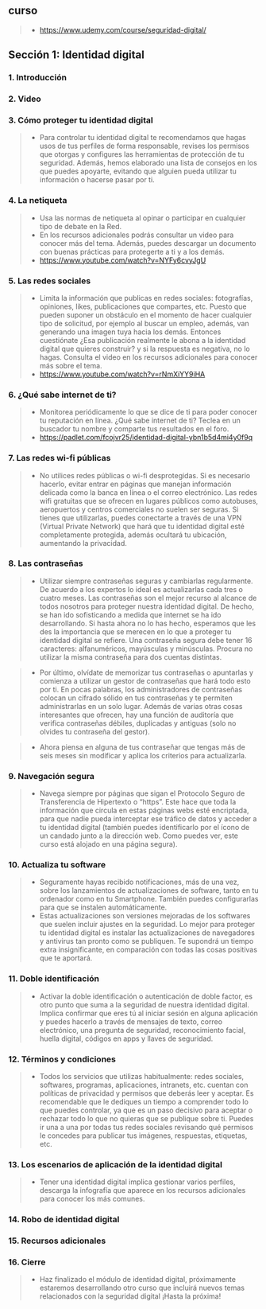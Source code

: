 
## curso
>- https://www.udemy.com/course/seguridad-digital/

## Sección 1: Identidad digital

### 1. Introducción

### 2. Video

### 3. Cómo proteger tu identidad digital
>- Para controlar tu identidad digital te recomendamos que hagas usos de tus perfiles de forma responsable, revises los permisos que otorgas y configures las herramientas de protección de tu seguridad. Además, hemos elaborado una lista de consejos en los que puedes apoyarte, evitando que alguien pueda utilizar tu información o hacerse pasar por ti.

### 4. La netiqueta
>- Usa las normas de netiqueta al opinar o participar en cualquier tipo de debate en la Red.
>- En los recursos adicionales podrás consultar un video para conocer más del tema. Además, puedes descargar un documento con buenas prácticas para protegerte a ti y a los demás.
>- https://www.youtube.com/watch?v=NYFy6cvyJgU


### 5. Las redes sociales
>- Limita la información que publicas en redes sociales: fotografías, opiniones, likes, publicaciones que compartes, etc. Puesto que pueden suponer un obstáculo en el momento de hacer cualquier tipo de solicitud, por ejemplo al buscar un empleo, además, van generando una imagen tuya hacia los demás. Entonces cuestiónate ¿Esa publicación realmente le abona a la identidad digital que quieres construir? y si la respuesta es negativa, no lo hagas. Consulta el video en los recursos adicionales para conocer más sobre el tema.
>- https://www.youtube.com/watch?v=rNmXiYY9iHA

### 6. ¿Qué sabe internet de ti?
>- Monitorea periódicamente lo que se dice de ti para poder conocer tu reputación en línea. ¿Qué sabe internet de ti? Teclea en un buscador tu nombre y comparte tus resultados en el foro.
>- https://padlet.com/fcojvr25/identidad-digital-ybn1b5d4mi4y0f9q


### 7. Las redes wi-fi públicas
>- No utilices redes públicas o wi-fi desprotegidas. Si es necesario hacerlo, evitar entrar en páginas que manejan información delicada como la banca en línea o el correo electrónico. Las redes wifi gratuitas que se ofrecen en lugares públicos como autobuses, aeropuertos y centros comerciales no suelen ser seguras. Si tienes que utilizarlas, puedes conectarte a través de una VPN (Virtual Private Network) que hará que tu identidad digital esté completamente protegida, además ocultará tu ubicación, aumentando la privacidad.

### 8. Las contraseñas
>- Utilizar siempre contraseñas seguras y cambiarlas regularmente. De acuerdo a los expertos lo ideal es actualizarlas cada tres o cuatro meses. Las contraseñas son el mejor recurso al alcance de todos nosotros para proteger nuestra identidad digital. De hecho, se han ido sofisticando a medida que internet se ha ido desarrollando. Si hasta ahora no lo has hecho, esperamos que les des la importancia que se merecen en lo que a proteger tu identidad digital se refiere. Una contraseña segura debe tener 16 caracteres: alfanuméricos, mayúsculas y minúsculas. Procura no utilizar la misma contraseña para dos cuentas distintas.

>- Por último, olvídate de memorizar tus contraseñas o apuntarlas y comienza a utilizar un gestor de contraseñas que hará todo esto por ti. En pocas palabras, los administradores de contraseñas colocan un cifrado sólido en tus contraseñas y te permiten administrarlas en un solo lugar. Además de varias otras cosas interesantes que ofrecen, hay una función de auditoría que verifica contraseñas débiles, duplicadas y antiguas (solo no olvides tu contraseña del gestor).

>- Ahora piensa en alguna de tus contraseñar que tengas más de seis meses sin modificar y aplica los criterios para actualizarla.

### 9. Navegación segura
>- Navega siempre por páginas que sigan el Protocolo Seguro de Transferencia de Hipertexto o “https”. Este hace que toda la información que circula en estas páginas webs esté encriptada, para que nadie pueda interceptar ese tráfico de datos y acceder a tu identidad digital (también puedes identificarlo por el ícono de un candado junto a la dirección web. Como puedes ver, este curso está alojado en una página segura).

### 10. Actualiza tu software
>- Seguramente hayas recibido notificaciones, más de una vez, sobre los lanzamientos de actualizaciones de software, tanto en tu ordenador como en tu Smartphone.  También puedes configurarlas para que se instalen automáticamente.
>- Estas actualizaciones son versiones mejoradas de los softwares que suelen incluir ajustes en la seguridad. Lo mejor para proteger tu identidad digital es instalar las actualizaciones de navegadores y antivirus tan pronto como se publiquen. Te supondrá un tiempo extra insignificante, en comparación con todas las cosas positivas que te aportará.

### 11. Doble identificación
>- Activar la doble identificación o autenticación de doble factor, es otro punto que suma a la seguridad de nuestra identidad digital. Implica confirmar que eres tú al iniciar sesión en alguna aplicación y puedes hacerlo a través de mensajes de texto, correo electrónico, una pregunta de seguridad, reconocimiento facial, huella digital, códigos en apps y llaves de seguridad.

### 12. Términos y condiciones
>- Todos los servicios que utilizas habitualmente: redes sociales, softwares, programas, aplicaciones, intranets, etc. cuentan con políticas de privacidad y permisos que deberás leer y aceptar. Es recomendable que le dediques un tiempo a comprender todo lo que puedes controlar, ya que es un paso decisivo para aceptar o rechazar todo lo que no quieras que se publique sobre ti. Puedes ir una a una por todas tus redes sociales revisando qué permisos le concedes para publicar tus imágenes, respuestas, etiquetas, etc.

### 13. Los escenarios de aplicación de la identidad digital
>- Tener una identidad digital implica gestionar varios perfiles, descarga la infografía que aparece en los recursos adicionales para conocer los más comunes.


### 14. Robo de identidad digital

### 15. Recursos adicionales

### 16. Cierre
>- Haz finalizado el módulo de identidad digital, próximamente estaremos desarrollando otro curso que incluirá nuevos temas relacionados con la seguridad digital ¡Hasta la próxima!



